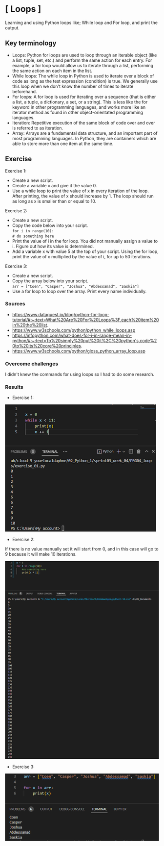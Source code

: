 # [ Loops ]
Learning and using Python loops like; While loop and For loop, and print the output.

## Key terminology
- Loops: Python for loops are used to loop through an iterable object (like a list, tuple, set, etc.) and perform the same action for each entry. For example, a for loop would allow us to iterate through a list, performing the same action on each item in the list.
- While loops: The while loop in Python is used to iterate over a block of code as long as the test expression (condition) is true. We generally use this loop when we don't know the number of times to iterate beforehand.
- For loops: A for loop is used for iterating over a sequence (that is either a list, a tuple, a dictionary, a set, or a string). This is less like the for keyword in other programming languages, and works more like an iterator method as found in other object-orientated programming languages.
- Iteration: Repetitive execution of the same block of code over and over is referred to as iteration. 
- Array: Arrays are a fundamental data structure, and an important part of most programming languages. In Python, they are containers which are able to store more than one item at the same time.

## Exercise

Exercise 1:
- Create a new script.
- Create a variable x and give it the value 0.
- Use a while loop to print the value of x in every iteration of the loop. After printing, the value of x should increase by 1. The loop should run as long as x is smaller than or equal to 10.

Exercise 2:
- Create a new script.
- Copy the code below into your script.\
 `for i in range(10):`\
`# do something here`
- Print the value of i in the for loop. You did not manually assign a value to i. Figure out how its value is determined.
- Add a variable x with value 5 at the top of your script.
Using the for loop, print the value of x multiplied by the value of i, for up to 50 iterations.

Exercise 3:
- Create a new script.
- Copy the array below into your script.\
`arr = ["Coen", "Casper", "Joshua", "Abdessamad", "Saskia"]`
- Use a for loop to loop over the array. Print every name individually.


### Sources
- https://www.dataquest.io/blog/python-for-loop-tutorial/#:~:text=What%20Are%20For%20Loops%3F,each%20item%20in%20the%20list.
- https://www.w3schools.com/python/python_while_loops.asp
- https://infopython.com/what-does-for-i-in-range-mean-in-python/#:~:text=To%20simply%20put%20it%2C%20python's,code%20to%20its%20core%20principles.
- https://www.w3schools.com/python/gloss_python_array_loop.asp

### Overcome challenges
I didn't knew the commands for using loops so I had to do some research.

### Results

- Exercise 1:

![](./../../../00_includes/PRG04_screenshot_exercise_01.png)


- Exercise 2:

If there is no value manually set it will start from 0, and in this case will go to 9 because it will make 10 iterations.

![](./../../../00_includes/PRG04_screenshot_exercise_02.png)

- Exercise 3:

![](./../../../00_includes/PRG04_screenshot_exercise_03.png)
